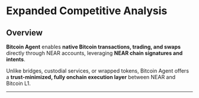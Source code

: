 # Expanded Competitive Analysis

## Overview

**Bitcoin Agent** enables **native Bitcoin transactions, trading, and swaps** directly through NEAR accounts, leveraging **NEAR chain signatures and intents**.

Unlike bridges, custodial services, or wrapped tokens, Bitcoin Agent offers a **trust-minimized, fully onchain execution layer** between NEAR and Bitcoin L1.

---
